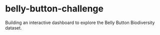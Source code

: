 # belly-button-challenge
Building an interactive dashboard to explore the Belly Button Biodiversity dataset. 
